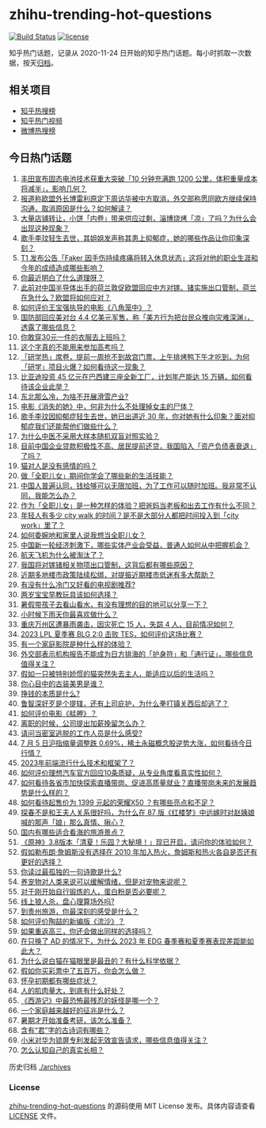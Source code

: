 # zhihu-trending-hot-questions

[![Build Status](https://github.com/justjavac/zhihu-trending-hot-questions/workflows/ci/badge.svg?branch=master)](https://github.com/justjavac/zhihu-trending-hot-questions/actions)
[![license](https://img.shields.io/github/license/justjavac/zhihu-trending-hot-questions)](https://github.com/justjavac/zhihu-trending-hot-questions/blob/master/LICENSE)

知乎热门话题，记录从 2020-11-24
日开始的知乎热门话题。每小时抓取一次数据，按天[归档](./archives)。

## 相关项目

- [知乎热搜榜](https://github.com/justjavac/zhihu-trending-top-search)
- [知乎热门视频](https://github.com/justjavac/zhihu-trending-hot-video)
- [微博热搜榜](https://github.com/justjavac/weibo-trending-hot-search)

## 今日热门话题

<!-- BEGIN -->
<!-- 最后更新时间 Thu Jul 06 2023 07:11:52 GMT+0800 (China Standard Time) -->

1. [丰田宣布固态电池技术获重大突破「10 分钟充满跑 1200 公里，体积重量成本将减半」，影响几何？](https://www.zhihu.com/question/610463631)
1. [报道称欧盟外长博雷利原定下周访华被中方取消，外交部称愿同欧方继续保持沟通，取消原因是什么？如何解读？](https://www.zhihu.com/question/610463055)
1. [大量店铺转让，小饼「内卷」带来供应过剩，淄博烧烤「凉」了吗？为什么会出现这种现象？](https://www.zhihu.com/question/610461393)
1. [歌手李玟轻生去世，其姐姐发声称其患上抑郁症，她的哪些作品让你印象深刻？](https://www.zhihu.com/question/610553174)
1. [T1 发布公告「Faker 因手伤持续疼痛将转入休息状态」这将对他的职业生涯和今年的成绩造成哪些影响？](https://www.zhihu.com/question/610485839)
1. [你最近明白了什么道理呀？](https://www.zhihu.com/question/604311404)
1. [此前对中国半导体出手的荷兰敦促欧盟回应中方对镓、锗实施出口管制，荷兰在急什么？欧盟将如何应对？](https://www.zhihu.com/question/610538153)
1. [如何评价王宝强执导的电影《八角笼中》？](https://www.zhihu.com/question/603748979)
1. [国防部回应美对台 4.4 亿美元军售，称「美方行为把台民众推向灾难深渊」，透露了哪些信息？](https://www.zhihu.com/question/610442392)
1. [你敢穿30元一件的衣服去上班吗？](https://www.zhihu.com/question/606509967)
1. [这个字真的不能用来参加高考吗？](https://www.zhihu.com/question/607978069)
1. [「研学热」席卷，提前一周抢不到故宫门票，上午排烤鸭下午才吃到，为何「研学」项目火爆？如何看待这一现象？](https://www.zhihu.com/question/610438956)
1. [比亚迪投资 45 亿元在巴西建三座全新工厂，计划年产能达 15 万辆，如何看待该企业此举？](https://www.zhihu.com/question/610472668)
1. [东北那么冷，为啥不开展滑雪产业?](https://www.zhihu.com/question/609930277)
1. [电影《消失的她》中，何非为什么不处理掉女主的尸体？](https://www.zhihu.com/question/608059136)
1. [歌手李玟因抑郁症轻生去世，她已出道近 30 年，你对她有什么印象？面对抑郁症我们还能帮他们做些什么？](https://www.zhihu.com/question/610553893)
1. [为什么中医不采用大样本随机双盲对照实验？](https://www.zhihu.com/question/603424861)
1. [目前中国企业贷款积极性不高、居民提前还贷，我国陷入「资产负债表衰退」了吗？](https://www.zhihu.com/question/610066945)
1. [猫对人是没有感情的吗？](https://www.zhihu.com/question/27378204)
1. [做「全职儿女」期间你学会了哪些新的生活技能？](https://www.zhihu.com/question/610276756)
1. [中国人普遍认同，钱给够可以无限加班，为了工作可以随时加班。我非常不认同，我能怎么办？](https://www.zhihu.com/question/609600827)
1. [作为「全职儿女」是一种怎样的体验？把爸妈当老板和出去工作有什么不同？](https://www.zhihu.com/question/610276483)
1. [年轻人有多少 city walk 的时间？是不是大部分人都把时间投入到「city work」里了？](https://www.zhihu.com/question/610470097)
1. [如何委婉地和家里人说我想当全职儿女？](https://www.zhihu.com/question/593083416)
1. [中国新一轮经济刺激下，哪些实体产业会受益，普通人如何从中把握机会？](https://www.zhihu.com/question/609607019)
1. [航天飞机为什么被淘汰了？](https://www.zhihu.com/question/36811404)
1. [我国将对镓锗相关物项出口管制，这背后都有哪些原因？](https://www.zhihu.com/question/610223296)
1. [近期多地楼市政策陆续松绑，对提振近期楼市低迷有多大帮助？](https://www.zhihu.com/question/609606548)
1. [有没有什么冷门又好看的电视剧推荐?](https://www.zhihu.com/question/595259975)
1. [两岁宝宝早教玩具该如何选择？](https://www.zhihu.com/question/535502186)
1. [暑假带孩子去看山看水，有没有理想的目的地可以分享一下？](https://www.zhihu.com/question/609232486)
1. [小时候下雨天你最喜欢做什么？](https://www.zhihu.com/question/601873764)
1. [重庆万州区遭暴雨袭击，因灾死亡 15 人，失踪 4 人，目前情况如何？](https://www.zhihu.com/question/610456313)
1. [2023 LPL 夏季赛 BLG 2:0 击败 TES，如何评价这场比赛？](https://www.zhihu.com/question/610514738)
1. [有一个家庭影院是种什么样的体验？](https://www.zhihu.com/question/57050156)
1. [外交部表示机构报告不能成为日方排海的「护身符」和「通行证」，哪些信息值得关注？](https://www.zhihu.com/question/610462754)
1. [假如一只被特别娇惯的猫突然失去主人，能适应以后的生活吗？](https://www.zhihu.com/question/609779217)
1. [你心目中的古装美男是谁？](https://www.zhihu.com/question/284995716)
1. [挣钱的本质是什么?](https://www.zhihu.com/question/577178625)
1. [鲁智深好歹是个提辖，还有上司庇护，为什么拳打镇关西后却逃了？](https://www.zhihu.com/question/594491024)
1. [如何评价电影《艋舺》？](https://www.zhihu.com/question/23229737)
1. [离职的时候，公司提出加薪挽留怎么办？](https://www.zhihu.com/question/608980591)
1. [请问当密室逃脱的工作人员是什么感受?](https://www.zhihu.com/question/335210735)
1. [7 月 5 日沪指缩量调整跌 0.69%，稀土永磁概念股逆势大涨，如何看待今日行情？](https://www.zhihu.com/question/610431189)
1. [2023年前端流行什么技术和框架了？](https://www.zhihu.com/question/609395923)
1. [如何评价理想汽车官方回应10条质疑，从专业角度看真实性如何？](https://www.zhihu.com/question/610442905)
1. [如何看待各省市加快探索直播带岗、促进高质量就业？直播带岗未来的发展趋势是什么样的？](https://www.zhihu.com/question/610459235)
1. [如何看待起售价为 1399 元起的荣耀X50 ？有哪些亮点和不足？](https://www.zhihu.com/question/610537841)
1. [探春不是和王夫人关系很好吗，为什么在 87 版《红楼梦》中远嫁时对赵姨娘喊的那声「娘」那么真情、揪心？](https://www.zhihu.com/question/353053148)
1. [国内有哪些适合看海的旅游景点？](https://www.zhihu.com/question/604997905)
1. [《原神》3.8版本「清夏！乐园？大秘境！」现已开启，请问你的体验如何？](https://www.zhihu.com/question/610429701)
1. [假如勒布朗·詹姆斯没有选择在 2010 年加入热火，詹姆斯和热火各自是否还有更好的选择？](https://www.zhihu.com/question/606970645)
1. [你读过最孤独的一句诗歌是什么?](https://www.zhihu.com/question/610441950)
1. [养宠物对人类来说可以缓解情绪，但是对宠物来说呢？](https://www.zhihu.com/question/607404994)
1. [对于刚开始自行锻炼的人，蛋白粉是否必要呢？](https://www.zhihu.com/question/607579855)
1. [线上狼人杀，盘心理算场外吗?](https://www.zhihu.com/question/602033367)
1. [到贵州旅游，你最深刻的感受是什么？](https://www.zhihu.com/question/605492433)
1. [如何评价陶喆的新编版《流沙》？](https://www.zhihu.com/question/610076115)
1. [如果重返高三，你还会做出同样的选择吗？](https://www.zhihu.com/question/610417806)
1. [在只换了 AD 的情况下，为什么 2023 年 EDG 春季赛和夏季赛表现差距能如此大？](https://www.zhihu.com/question/610380860)
1. [为什么说白猫在猫眼里是最丑的？有什么科学依据？](https://www.zhihu.com/question/609445968)
1. [假如你买彩票中了五百万，你会怎么做？](https://www.zhihu.com/question/610026961)
1. [怀孕初期都有哪些症状？](https://www.zhihu.com/question/446095968)
1. [人的肌肉量大，到底有什么好处？](https://www.zhihu.com/question/594887230)
1. [《西游记》中最恐怖最残忍的妖怪是哪一个？](https://www.zhihu.com/question/414657464)
1. [一个家庭越来越好的征兆是什么？](https://www.zhihu.com/question/555044022)
1. [暑期才开始准备考研，该怎么准备？](https://www.zhihu.com/question/606071787)
1. [含有“君”字的古诗词有哪些？](https://www.zhihu.com/question/610268512)
1. [小米对华为锁屏专利发起无效宣告请求，哪些信息值得关注？](https://www.zhihu.com/question/610265154)
1. [怎么认知自己的真实长相？](https://www.zhihu.com/question/325038574)

<!-- END -->

历史归档 [./archives](./archives)

### License

[zhihu-trending-hot-questions](https://github.com/justjavac/zhihu-trending-hot-questions)
的源码使用 MIT License 发布。具体内容请查看 [LICENSE](./LICENSE) 文件。
